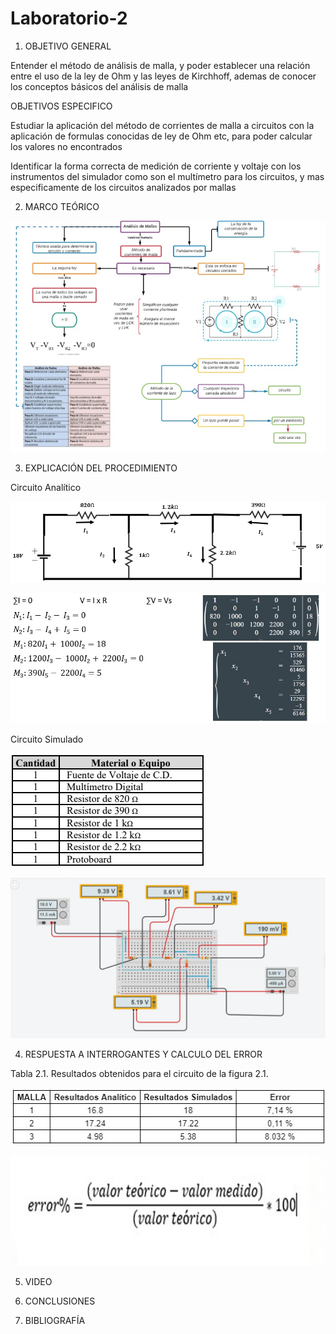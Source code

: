 # Laboratorio-2

1. OBJETIVO GENERAL 

Entender el método de análisis de malla, y poder establecer una relación entre el uso de la ley de Ohm y las leyes de Kirchhoff, ademas de conocer los conceptos básicos del análisis de malla

   OBJETIVOS ESPECIFICO 
   
Estudiar la aplicación del método de corrientes de malla a circuitos con la aplicación de formulas conocidas de ley de Ohm etc, para poder calcular los valores no encontrados 
 
Identificar la forma correcta de medición de corriente y voltaje con los instrumentos del simulador como son el multímetro para los circuitos,  y mas especificamente de los circuitos analizados por mallas

2. MARCO TEÓRICO


![](Img/Materia.jpeg)

3. EXPLICACIÓN DEL PROCEDIMIENTO

Circuito Analítico

![](Img/CircuitoA.jpeg)

![](Img/Proceso1.jpeg)

Circuito Simulado

![](Img/Materiales.jpeg)

![](Img/CircuitoS.jpeg)


4. RESPUESTA A INTERROGANTES Y CALCULO DEL ERROR

Tabla 2.1. Resultados obtenidos para el circuito de la figura 2.1.
 
 ![](Img/Tabla.jpeg)
 
 ![](Img/formula.error1.jpeg) 

5. VIDEO


6. CONCLUSIONES


7. BIBLIOGRAFÍA

